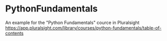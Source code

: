 # PythonFundamentals
An example for the "Python Fundamentals" cource in Pluralsight  
https://app.pluralsight.com/library/courses/python-fundamentals/table-of-contents
